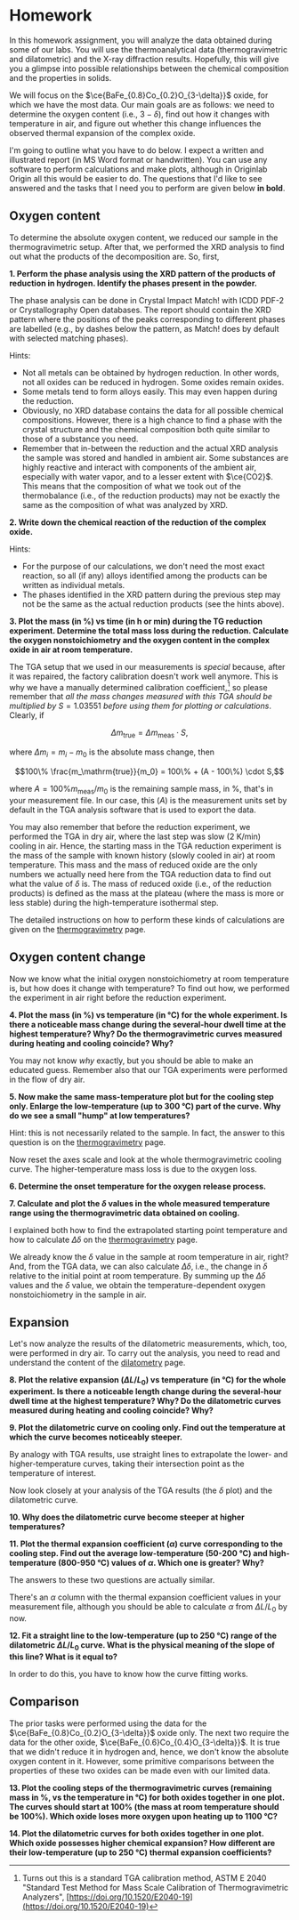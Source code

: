 # Homework

In this homework assignment, you will analyze the data obtained during some of our labs. You will use the thermoanalytical data (thermogravimetric and dilatometric) and the X-ray diffraction results. Hopefully, this will give you a glimpse into possible relationships between the chemical composition and the properties in solids. 

We will focus on the $\ce{BaFe_{0.8}Co_{0.2}O_{3-\delta}}$ oxide, for which we have the most data. Our main goals are as follows: we need to determine the oxygen content (i.e., $3-\delta$), find out how it changes with temperature in air, and figure out whether this change influences the observed thermal expansion of the complex oxide.

I'm going to outline what you have to do below. I expect a written and illustrated report (in MS Word format or handwritten). You can use any software to perform calculations and make plots, although in Originlab Origin all this would be easier to do. The questions that I'd like to see answered and the tasks that I need you to perform are given below **in bold**.

## Oxygen content

To determine the absolute oxygen content, we reduced our sample in the thermogravimetric setup. After that, we performed the XRD analysis to find out what the products of the decomposition are. So, first,

**1. Perform the phase analysis using the XRD pattern of the products of reduction in hydrogen. Identify the phases present in the powder.**

The phase analysis can be done in Crystal Impact Match! with ICDD PDF-2 or Crystallography Open databases. The report should contain the XRD pattern where the positions of the peaks corresponding to different phases are labelled (e.g., by dashes below the pattern, as Match! does by default with selected matching phases).

Hints:

- Not all metals can be obtained by hydrogen reduction. In other words, not all oxides can be reduced in hydrogen. Some oxides remain oxides.
- Some metals tend to form alloys easily. This may even happen during the reduction.
- Obviously, no XRD database contains the data for all possible chemical compositions. However, there is a high chance to find a phase with the crystal structure and the chemical composition both quite similar to those of a substance you need.
- Remember that in-between the reduction and the actual XRD analysis the sample was stored and handled in ambient air. Some substances are highly reactive and interact with components of the ambient air, especially with water vapor, and to a lesser extent with $\ce{CO2}$. This means that the composition of what we took out of the thermobalance (i.e., of the reduction products) may not be exactly the same as the composition of what was analyzed by XRD.

**2. Write down the chemical reaction of the reduction of the complex oxide.**

Hints:

- For the purpose of our calculations, we don't need the most exact reaction, so all (if any) alloys identified among the products can be written as individual metals.
- The phases identified in the XRD pattern during the previous step may not be the same as the actual reduction products (see the hints above).

**3. Plot the mass (in %) vs time (in h or min) during the TG reduction experiment. Determine the total mass loss during the reduction. Calculate the oxygen nonstoichiometry and the oxygen content in the complex oxide in air at room temperature.**

The TGA setup that we used in our measurements is *special* because, after it was repaired, the factory calibration doesn't work well anymore. This is why we have a manually determined calibration coefficient,[^1] so please remember that *all the mass changes measured with this TGA should be multiplied by* $S = 1.03551$ *before using them for plotting or calculations*. Clearly, if 

$$\Delta m_\mathrm{true} = \Delta m_\mathrm{meas} \cdot S,$$

where $\Delta m_i = m_i - m_0$ is the absolute mass change, then

$$100\% \frac{m_\mathrm{true}}{m_0} = 100\% + (A - 100\%) \cdot S,$$

where $A = 100\% m_\mathrm{meas} / m_0$ is the remaining sample mass, in %, that's in your measurement file. In our case, this ($A$) is the measurement units set by default in the TGA analysis software that is used to export the data.

You may also remember that before the reduction experiment, we performed the TGA in dry air, where the last step was slow (2 K/min) cooling in air. Hence, the starting mass in the TGA reduction experiment is the mass of the sample with known history (slowly cooled in air) at room temperature. This mass and the mass of reduced oxide are the only numbers we actually need here from the TGA reduction data to find out what the value of $\delta$ is. The mass of reduced oxide (i.e., of the reduction products) is defined as the mass at the plateau (where the mass is more or less stable) during the high-temperature isothermal step.

The detailed instructions on how to perform these kinds of calculations are given on the [thermogravimetry](./labs/thermogravimetry.md) page.

## Oxygen content change

Now we know what the initial oxygen nonstoichiometry at room temperature is, but how does it change with temperature? To find out how, we performed the experiment in air right before the reduction experiment.

**4. Plot the mass (in %) vs temperature (in °C) for the whole experiment. Is there a noticeable mass change during the several-hour dwell time at the highest temperature? Why? Do the thermogravimetric curves measured during heating and cooling coincide? Why?**

You may not know *why* exactly, but you should be able to make an educated guess. Remember also that our TGA experiments were performed in the flow of dry air.

**5. Now make the same mass-temperature plot but for the cooling step only. Enlarge the low-temperature (up to 300 °C) part of the curve. Why do we see a small "hump" at low temperatures?**

Hint: this is not necessarily related to the sample. In fact, the answer to this question is on the [thermogravimetry](./labs/thermogravimetry.md) page.

Now reset the axes scale and look at the whole thermogravimetric cooling curve. The higher-temperature mass loss is due to the oxygen loss.

**6. Determine the onset temperature for the oxygen release process.**

**7. Calculate and plot the $\delta$ values in the whole measured temperature range using the thermogravimetric data obtained on cooling.**

I explained both how to find the extrapolated starting point temperature and how to calculate $\Delta \delta$ on the [thermogravimetry](./labs/thermogravimetry.md) page.

We already know the $\delta$ value in the sample at room temperature in air, right? And, from the TGA data, we can also calculate $\Delta \delta$, i.e., the change in $\delta$ relative to the initial point at room temperature. By summing up the $\Delta \delta$ values and the $\delta$ value, we obtain the temperature-dependent oxygen nonstoichiometry in the sample in air.

## Expansion

Let's now analyze the results of the dilatometric measurements, which, too, were performed in dry air. To carry out the analysis, you need to read and understand the content of the [dilatometry](./labs/dilatometry.md) page.

**8. Plot the relative expansion ($\Delta L/L_0$) vs temperature (in °C) for the whole experiment. Is there a noticeable length change during the several-hour dwell time at the highest temperature? Why? Do the dilatometric curves measured during heating and cooling coincide? Why?**

**9. Plot the dilatometric curve on cooling only. Find out the temperature at which the curve becomes noticeably steeper.**

By analogy with TGA results, use straight lines to extrapolate the lower- and higher-temperature curves, taking their intersection point as the temperature of interest.

Now look closely at your analysis of the TGA results (the $\delta$ plot) and the dilatometric curve.

**10. Why does the dilatometric curve become steeper at higher temperatures?**

**11. Plot the thermal expansion coefficient ($\alpha$) curve corresponding to the cooling step. Find out the average low-temperature (50-200 °C) and high-temperature (800-950 °C) values of $\alpha$. Which one is greater? Why?**

The answers to these two questions are actually similar.

There's an $\alpha$ column with the thermal expansion coefficient values in your measurement file, although you should be able to calculate $\alpha$ from $\Delta L/L_0$ by now.

**12. Fit a straight line to the low-temperature (up to 250 °C) range of the dilatometric $\Delta L/L_0$ curve. What is the physical meaning of the slope of this line? What is it equal to?**

In order to do this, you have to know how the curve fitting works.

## Comparison

The prior tasks were performed using the data for the $\ce{BaFe_{0.8}Co_{0.2}O_{3-\delta}}$ oxide only. The next two require the data for the other oxide, $\ce{BaFe_{0.6}Co_{0.4}O_{3-\delta}}$. It is true that we didn't reduce it in hydrogen and, hence, we don't know the absolute oxygen content in it. However, some primitive comparisons between the properties of these two oxides can be made even with our limited data.

**13. Plot the cooling steps of the thermogravimetric curves (remaining mass in %, vs the temperature in °C) for both oxides together in one plot. The curves should start at 100% (the mass at room temperature should be 100%). Which oxide loses more oxygen upon heating up to 1100 °C?**

**14. Plot the dilatometric curves for both oxides together in one plot. Which oxide possesses higher chemical expansion? How different are their low-temperature (up to 250 °C) thermal expansion coefficients?**

[^1]: Turns out this is a standard TGA calibration method, ASTM E 2040 "Standard Test Method for Mass Scale Calibration of Thermogravimetric Analyzers", [https://doi.org/10.1520/E2040-19](https://doi.org/10.1520/E2040-19)